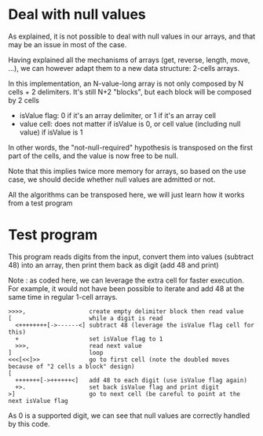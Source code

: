 # Deal with null values

As explained, it is not possible to deal with null values in our arrays, and that may be an issue in most of the case.

Having explained all the mechanisms of arrays (get, reverse, length, move, ...), we can however adapt them to a new data structure: 2-cells arrays.

In this implementation, an N-value-long array is not only composed by N cells + 2 delimiters. It's still N+2 "blocks", but each block will be composed by 2 cells
* isValue flag: 0 if it's an array delimiter, or 1 if it's an array cell
* value cell: does not matter if isValue is 0, or cell value (including null value) if isValue is 1

In other words, the "not-null-required" hypothesis is transposed on the first part of the cells, and the value is now free to be null.

Note that this implies twice more memory for arrays, so based on the use case, we should decide whether null values are admitted or not.

All the algorithms can be transposed here, we will just learn how it works from a test program

# Test program

This program reads digits from the input, convert them into values (subtract 48) into an array, then print them back as digit (add 48 and print)

Note : as coded here, we can leverage the extra cell for faster execution. For example, it would not have been possible to iterate and add 48 at the same time in regular 1-cell arrays.

```
>>>>,                  create empty delimiter block then read value
[                      while a digit is read
  <++++++++[->------<] subtract 48 (leverage the isValue flag cell for this)
  +                    set isValue flag to 1
  >>>,                 read next value
]                      loop
<<<[<<]>>              go to first cell (note the doubled moves because of "2 cells a block" design)
[
  +++++++[->++++++<]   add 48 to each digit (use isValue flag again)
  +>.                  set back isValue flag and print digit
>]                     go to next cell (be careful to point at the next isValue flag
```

As 0 is a supported digit, we can see that null values are correctly handled by this code.

